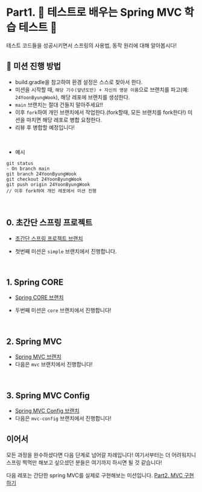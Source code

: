 # Part1. :leaves: 테스트로 배우는 Spring MVC 학습 테스트 :leaves:

테스트 코드들을 성공시키면서 스프링의 사용법, 동작 원리에 대해 알아봅시다!

## :rocket: 미션 진행 방법

- build.gradle을 참고하여 환경 설정은 스스로 찾아서 한다.
- 미션을 시작할 때, `해당 기수(앞년도만) + 자신의 영문 이름`으로 브랜치를 파고(예: `24YoonByungWook`), 해당 레포에 브랜치를 생성한다.
- `main` 브랜치는 절대 건들지 말아주세요!!
- 이후 `fork`하여 개인 브랜치에서 작업한다.(fork할때, 모든 브랜치를 fork한다!) 미션을 마치면 해당 레포로 병합 요청한다.
- 리뷰 후 병합할 예정입니다!

<br/>

- 예시
```text
git status
- On branch main
git branch 24YoonByungWook
git checkout 24YoonByungWook
git push origin 24YoonByungWook
// 이후 fork하여 개인 레포에서 미션 진행
```

<br/>

## 0. 초간단 스프링 프로젝트

- [초간단 스프링 프로젝트 브랜치](https://github.com/gdsc-konkuk/24-25-study-spring-learning-with-test/tree/simple)

- 첫번째 미션은 `simple` 브랜치에서 진행합니다. 

<br/>

## 1. Spring CORE

- [Spring CORE 브랜치](https://github.com/gdsc-konkuk/24-25-study-spring-learning-with-test/tree/core)

- 두번째 미션은 `core` 브랜치에서 진행합니다!

<br/>

## 2. Spring MVC

- [Spring MVC 브랜치](https://github.com/gdsc-konkuk/24-25-study-spring-learning-with-test/tree/mvc)
- 다음은 `mvc` 브랜치에서 진행합니다!

<br/>

## 3. Spring MVC Config 

- [Spring MVC Config 브랜치](https://github.com/gdsc-konkuk/24-25-study-spring-learning-with-test/tree/mvc-config)
- 다음은 `mvc-config` 브랜치에서 진행합니다!

## 이어서
모든 과정을 완수하셨다면 다음 단계로 넘어갈 차례입니다! 여기서부터는 더 어려워지니 스프링 찍먹만 해보고 싶으셨던 분들은 여기까지 하시면 될 것 같습니다!

다음 레포는 간단한 spring MVC를 실제로 구현해보는 미션입니다. [Part2. MVC 구현하기](https://github.com/gdsc-konkuk/24-25-study-java-mvc)
